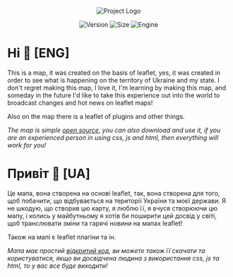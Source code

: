 <p align="center">
      <img src="https://cdn.discordapp.com/attachments/902207809385533481/1160664965980622929/AlphaMap.png?ex=65357c7c&is=6523077c&hm=88afce40b4019a13991022ef1fd3c8eabd113b953ec6af43040532606d03e54a&" alt="Project Logo">
</p>




<p align="center">
<img src="https://img.shields.io/badge/Version-1.3.1-blue" alt="Version"> 
<img src="https://img.shields.io/badge/size-3.83%20MB-green" alt="Size">
<img src="https://img.shields.io/badge/Engine-leaflet%20v1.9.4-brightgreen" alt="Engine"
</p>
  
# Hi 👋 [ENG]

This is a map, it was created on the basis of leaflet, yes, it was created in order to see what is happening on the territory of Ukraine and my state.
I don't regret making this map, I love it, I'm learning by making this map, and someday in the future I'd like to take this experience out into the world to broadcast changes and hot news on leaflet maps!

Also on the map there is a leaflet of plugins and other things.

_The map is simple [open source](https://github.com/Finyi/AlphaMap/releases), you can also download and use it, if you are an experienced person in using css, js and html, then everything will work for you!_

# Привіт 👋 [UA]

Це мапа, вона створена на основі leaflet, так, вона створена для того, щоб побачити, що відбувається на території України та моєї держави.
Я не шкодую, що створив цю карту, я люблю її, я вчуся створюючи цю мапу, і колись у майбутньому я хотів би поширити цей досвід у світі, щоб транслювати зміни та гарячі новини на мапах leaflet!

Також на мапі є leaflet плагіни та ін.

_Мапа має простий [відкритий код](https://github.com/Finyi/AlphaMap/releases), ви можете також її скачати та користуватися, якщо ви досвідчена людина з використання css, js та html, то у вас все буде виходити!_
